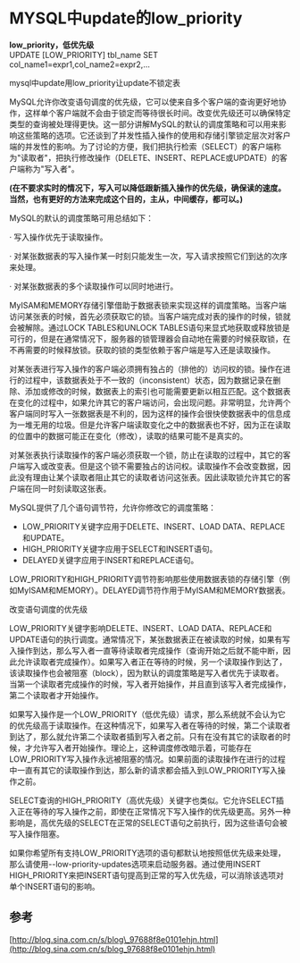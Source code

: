 # MYSQL中update的low\_priority

**low\_priority，低优先级**  
UPDATE \[LOW\_PRIORITY\] tbl\_name SET col\_name1=expr1,col\_name2=expr2,...

mysql中update用low\_priority让update不锁定表

MySQL允许你改变语句调度的优先级，它可以使来自多个客户端的查询更好地协作，这样单个客户端就不会由于锁定而等待很长时间。改变优先级还可以确保特定类型的查询被处理得更快。这一部分讲解MySQL的默认的调度策略和可以用来影响这些策略的选项。它还谈到了并发性插入操作的使用和存储引擎锁定层次对客户端的并发性的影响。为了讨论的方便，我们把执行检索（SELECT）的客户端称为"读取者"，把执行修改操作（DELETE、INSERT、REPLACE或UPDATE）的客户端称为"写入者"。

**\(在不要求实时的情况下，写入可以降低跟新插入操作的优先级，确保读的速度。当然，也有更好的方法来完成这个目的，主从，中间缓存，都可以。\)**

MySQL的默认的调度策略可用总结如下：

· 写入操作优先于读取操作。

· 对某张数据表的写入操作某一时刻只能发生一次，写入请求按照它们到达的次序来处理。

· 对某张数据表的多个读取操作可以同时地进行。

MyISAM和MEMORY存储引擎借助于数据表锁来实现这样的调度策略。当客户端访问某张表的时候，首先必须获取它的锁。当客户端完成对表的操作的时候，锁就会被解除。通过LOCK TABLES和UNLOCK TABLES语句来显式地获取或释放锁是可行的，但是在通常情况下，服务器的锁管理器会自动地在需要的时候获取锁，在不再需要的时候释放锁。获取的锁的类型依赖于客户端是写入还是读取操作。

对某张表进行写入操作的客户端必须拥有独占的（排他的）访问权的锁。操作在进行的过程中，该数据表处于不一致的（inconsistent）状态，因为数据记录在删除、添加或修改的时候，数据表上的索引也可能需要更新以相互匹配。这个数据表在变化的过程中，如果允许其它的客户端访问，会出现问题。非常明显，允许两个客户端同时写入一张数据表是不利的，因为这样的操作会很快使数据表中的信息成为一堆无用的垃圾。但是允许客户端读取变化之中的数据表也不好，因为正在读取的位置中的数据可能正在变化（修改），读取的结果可能不是真实的。

对某张表执行读取操作的客户端必须获取一个锁，防止在读取的过程中，其它的客户端写入或改变表。但是这个锁不需要独占的访问权。读取操作不会改变数据，因此没有理由让某个读取者阻止其它的读取者访问这张表。因此读取锁允许其它的客户端在同一时刻读取这张表。

MySQL提供了几个语句调节符，允许你修改它的调度策略：

* LOW\_PRIORITY关键字应用于DELETE、INSERT、LOAD DATA、REPLACE和UPDATE。
* HIGH\_PRIORITY关键字应用于SELECT和INSERT语句。
* DELAYED关键字应用于INSERT和REPLACE语句。

LOW\_PRIORITY和HIGH\_PRIORITY调节符影响那些使用数据表锁的存储引擎（例如MyISAM和MEMORY）。DELAYED调节符作用于MyISAM和MEMORY数据表。

改变语句调度的优先级

LOW\_PRIORITY关键字影响DELETE、INSERT、LOAD DATA、REPLACE和UPDATE语句的执行调度。通常情况下，某张数据表正在被读取的时候，如果有写入操作到达，那么写入者一直等待读取者完成操作（查询开始之后就不能中断，因此允许读取者完成操作）。如果写入者正在等待的时候，另一个读取操作到达了，该读取操作也会被阻塞（block），因为默认的调度策略是写入者优先于读取者。当第一个读取者完成操作的时候，写入者开始操作，并且直到该写入者完成操作，第二个读取者才开始操作。

如果写入操作是一个LOW\_PRIORITY（低优先级）请求，那么系统就不会认为它的优先级高于读取操作。在这种情况下，如果写入者在等待的时候，第二个读取者到达了，那么就允许第二个读取者插到写入者之前。只有在没有其它的读取者的时候，才允许写入者开始操作。理论上，这种调度修改暗示着，可能存在LOW\_PRIORITY写入操作永远被阻塞的情况。如果前面的读取操作在进行的过程中一直有其它的读取操作到达，那么新的请求都会插入到LOW\_PRIORITY写入操作之前。

SELECT查询的HIGH\_PRIORITY（高优先级）关键字也类似。它允许SELECT插入正在等待的写入操作之前，即使在正常情况下写入操作的优先级更高。另外一种影响是，高优先级的SELECT在正常的SELECT语句之前执行，因为这些语句会被写入操作阻塞。

如果你希望所有支持LOW\_PRIORITY选项的语句都默认地按照低优先级来处理，那么请使用--low-priority-updates选项来启动服务器。通过使用INSERT HIGH\_PRIORITY来把INSERT语句提高到正常的写入优先级，可以消除该选项对单个INSERT语句的影响。

## 参考

[http://blog.sina.com.cn/s/blog\_97688f8e0101ehjn.html](http://blog.sina.com.cn/s/blog_97688f8e0101ehjn.html)

